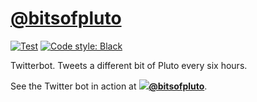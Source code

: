 # [@bitsofpluto](https://twitter.com/bitsofpluto)

[![Test](https://github.com/hugovk/bitsofpluto/actions/workflows/test.yml/badge.svg)](https://github.com/hugovk/bitsofpluto/actions/workflows/test.yml)
[![Code style: Black](https://img.shields.io/badge/code%20style-Black-000000.svg)](https://github.com/psf/black)

Twitterbot. Tweets a different bit of Pluto every six hours.

See the Twitter bot in action at
**[![](https://abs.twimg.com/favicons/favicon.ico)@bitsofpluto](https://twitter.com/bitsofpluto)**.
